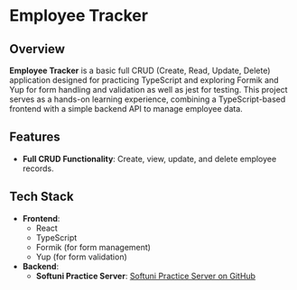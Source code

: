 # Employee Tracker

## Overview

**Employee Tracker** is a basic full CRUD (Create, Read, Update, Delete) application designed for practicing TypeScript and exploring Formik and Yup for form handling and validation as well as jest for testing. This project serves as a hands-on learning experience, combining a TypeScript-based frontend with a simple backend API to manage employee data.

## Features

- **Full CRUD Functionality**: Create, view, update, and delete employee records.

## Tech Stack

- **Frontend**:
  - React
  - TypeScript
  - Formik (for form management)
  - Yup (for form validation)
- **Backend**:
  - **Softuni Practice Server**: [Softuni Practice Server on GitHub](https://github.com/softuni-practice-server/softuni-practice-server)
